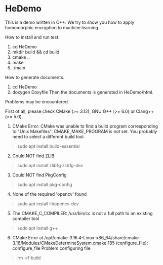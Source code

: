 # HeDemo
This is a demo written in C++. We try to show you how to apply homomorphic encryption to machine learning.

How to install and run test.
1. cd HeDemo
2. mkdir build && cd build
3. cmake ..
4. make
5. ./main

How to generate documents.
1. cd HeDemo 
2. doxygen Doxyfile
Then the documents is generated in HeDemo/html.

Problems may be encountered.

First of all, please check CMake (>= 3.12), GNU G++ (>= 6.0) or Clang++ (>= 5.0).

1. CMake Error: CMake was unable to find a build program corresponding to "Unix Makefiles".  CMAKE_MAKE_PROGRAM is not set.  You probably need to select a different build tool.

  > sudo apt install build-essential


2. Could NOT find ZLIB

  > sudo apt install zlib1g zlib1g-dev


3. Could NOT find PkgConfig

  > sudo apt install pkg-config


4. None of the required 'opencv' found

  > sudo apt install libopencv-dev


5. The CMAKE_C_COMPILER:  /usr/bin/cc  is not a full path to an existing compiler tool

  > sudo apt install g++


6. CMake Error at /opt/cmake-3.16.4-Linux-x86_64/share/cmake-3.16/Modules/CMakeDetermineSystem.cmake:185 (configure_file):  configure_file Problem configuring file

  > rm -rf build
